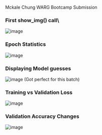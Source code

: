 Mckale Chung WARG Bootcamp Submission

### First show_img() call\
![image](https://user-images.githubusercontent.com/71574223/208806133-f3305281-b9d4-49cf-bbb9-bbdeafa9a0d4.png)

### Epoch Statistics
![image](https://user-images.githubusercontent.com/71574223/208806165-a0950377-2661-4162-92f7-80b3e7ad4076.png)

### Displaying Model guesses
![image](https://user-images.githubusercontent.com/71574223/208806213-48586b45-a2bb-4511-928b-c9296cdb6bdf.png)
(Got perfect for this batch)

### Training vs Validation Loss
![image](https://user-images.githubusercontent.com/71574223/208806260-8d5d8305-cff1-48e0-8414-24f51c4da59a.png)

### Validation Accuracy Changes
![image](https://user-images.githubusercontent.com/71574223/208806286-2a697e6f-36de-4254-9717-0e6b612f6880.png)


